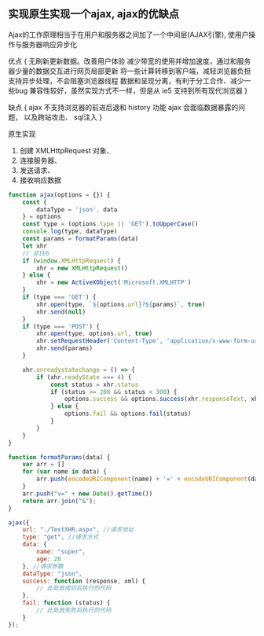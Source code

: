 ## 实现原生实现一个ajax, ajax的优缺点

Ajax的工作原理相当于在用户和服务器之间加了一个中间层(AJAX引擎), 使用户操作与服务器响应异步化

优点 {
    无刷新更新数据。改善用户体验
    减少带宽的使用并增加速度，通过和服务器少量的数据交互进行网页局部更新
    将一些计算转移到客户端，减轻浏览器负担
    支持异步处理，不会阻塞浏览器线程
    数据和呈现分离，有利于分工合作、减少一些bug
    兼容性较好，虽然实现方式不一样，但是从 ie5 支持到所有现代浏览器
}

缺点 {
    ajax 不支持浏览器的前进后退和 history 功能
    ajax 会面临数据暴露的问题， 以及跨站攻击、 sql注入
}

原生实现

1. 创建 XMLHttpRequest 对象、
2. 连接服务器、
3. 发送请求、
4. 接收响应数据

```js
function ajax(options = {}) {
    const {
        dataType = 'json', data
    } = options
    const type = (options.type || 'GET').toUpperCase()
    console.log(type, dataType)
    const params = formatParams(data)
    let xhr
    // 非IE6
    if (window.XMLHttpRequest) {
        xhr = new XMLHttpRequest()
    } else {
        xhr = new ActiveXObject('Microsoft.XMLHTTP')
    }
    if (type === 'GET') {
        xhr.open(type, `${options.url}?${params}`, true)
        xhr.send(null)
    }
    if (type === 'POST') {
        xhr.open(type, options.url, true)
        xhr.setRequestHeader('Content-Type', 'application/x-www-form-urlencoded')
        xhr.send(params)
    }

    xhr.onreadystatechange = () => {
        if (xhr.readyState === 4) {
            const status = xhr.status
            if (status >= 200 && status < 300) {
                options.success && options.success(xhr.responseText, xhr.responseXML)
            } else {
                options.fail && options.fail(status)
            }
        }
    }
}

function formatParams(data) {
    var arr = []
    for (var name in data) {
        arr.push(encodeURIComponent(name) + '=' + encodeURIComponent(data[name]))
    }
    arr.push("v=" + new Date().getTime())
    return arr.join("&");
}

ajax({
    url: "./TestXHR.aspx", //请求地址
    type: "get", //请求方式
    data: {
        name: "super",
        age: 20
    }, //请求参数
    dataType: "json",
    success: function (response, xml) {
        // 此处放成功后执行的代码
    },
    fail: function (status) {
        // 此处放失败后执行的代码
    }
});
```
